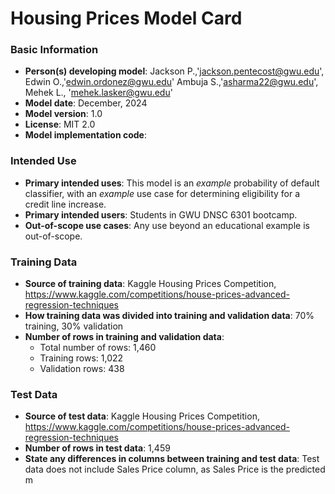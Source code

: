 # Housing Prices Model Card
### Basic Information
* **Person(s) developing model**: Jackson P.,'jackson.pentecost@gwu.edu', Edwin O.,'edwin.ordonez@gwu.edu' Ambuja S.,'asharma22@gwu.edu', Mehek L., 'mehek.lasker@gwu.edu'  
* **Model date**: December, 2024
* **Model version**: 1.0
* **License**: MIT 2.0
* **Model implementation code**:
  
### Intended Use
* **Primary intended uses**: This model is an *example* probability of default classifier, with an *example* use case for determining eligibility for a credit line increase.
* **Primary intended users**: Students in GWU DNSC 6301 bootcamp.
* **Out-of-scope use cases**: Any use beyond an educational example is out-of-scope.

### Training Data
* **Source of training data**: Kaggle Housing Prices Competition, https://www.kaggle.com/competitions/house-prices-advanced-regression-techniques
* **How training data was divided into training and validation data**: 70% training, 30% validation
* **Number of rows in training and validation data**:
  * Total number of rows: 1,460
  * Training rows: 1,022
  * Validation rows: 438

 ### Test Data
* **Source of test data**:  Kaggle Housing Prices Competition, https://www.kaggle.com/competitions/house-prices-advanced-regression-techniques
* **Number of rows in test data**: 1,459
* **State any differences in columns between training and test data**: Test data does not include Sales Price column, as Sales Price is the predicted m
  

